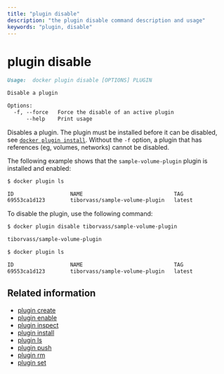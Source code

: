 ```yaml
---
title: "plugin disable"
description: "the plugin disable command description and usage"
keywords: "plugin, disable"
---
```


<!-- This file is maintained within the docker/docker Github
     repository at https://github.com/docker/docker/. Make all
     pull requests against that repo. If you see this file in
     another repository, consider it read-only there, as it will
     periodically be overwritten by the definitive file. Pull
     requests which include edits to this file in other repositories
     will be rejected.
-->

# plugin disable

```markdown
Usage:  docker plugin disable [OPTIONS] PLUGIN

Disable a plugin

Options:
  -f, --force   Force the disable of an active plugin
      --help    Print usage
```

Disables a plugin. The plugin must be installed before it can be disabled,
see [`docker plugin install`](plugin_install.md). Without the `-f` option,
a plugin that has references (eg, volumes, networks) cannot be disabled.


The following example shows that the `sample-volume-plugin` plugin is installed
and enabled:

```bash
$ docker plugin ls

ID                  NAME                             TAG                 DESCRIPTION                ENABLED
69553ca1d123        tiborvass/sample-volume-plugin   latest              A test plugin for Docker   true
```

To disable the plugin, use the following command:

```bash
$ docker plugin disable tiborvass/sample-volume-plugin

tiborvass/sample-volume-plugin

$ docker plugin ls

ID                  NAME                             TAG                 DESCRIPTION                ENABLED
69553ca1d123        tiborvass/sample-volume-plugin   latest              A test plugin for Docker   false
```

## Related information

* [plugin create](plugin_create.md)
* [plugin enable](plugin_enable.md)
* [plugin inspect](plugin_inspect.md)
* [plugin install](plugin_install.md)
* [plugin ls](plugin_ls.md)
* [plugin push](plugin_push.md)
* [plugin rm](plugin_rm.md)
* [plugin set](plugin_set.md)
